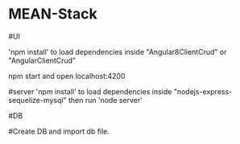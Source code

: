 # MEAN-Stack

#UI 

'npm install' to load dependencies inside "Angular8ClientCrud" or "AngularClientCrud"

npm start and open localhost:4200

#server
'npm install' to load dependencies inside "nodejs-express-sequelize-mysql" then run 'node server'

#DB

#Create DB and import db file.



